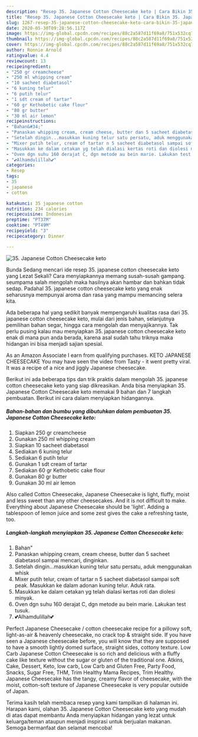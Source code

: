 ```yaml
---
description: "Resep 35. Japanese Cotton Cheesecake keto | Cara Bikin 35. Japanese Cotton Cheesecake keto Yang Enak Dan Lezat"
title: "Resep 35. Japanese Cotton Cheesecake keto | Cara Bikin 35. Japanese Cotton Cheesecake keto Yang Enak Dan Lezat"
slug: 1267-resep-35-japanese-cotton-cheesecake-keto-cara-bikin-35-japanese-cotton-cheesecake-keto-yang-enak-dan-lezat
date: 2020-05-30T09:28:56.117Z
image: https://img-global.cpcdn.com/recipes/88c2a587d11f69a8/751x532cq70/35-japanese-cotton-cheesecake-keto-foto-resep-utama.jpg
thumbnail: https://img-global.cpcdn.com/recipes/88c2a587d11f69a8/751x532cq70/35-japanese-cotton-cheesecake-keto-foto-resep-utama.jpg
cover: https://img-global.cpcdn.com/recipes/88c2a587d11f69a8/751x532cq70/35-japanese-cotton-cheesecake-keto-foto-resep-utama.jpg
author: Ronnie Arnold
ratingvalue: 4.4
reviewcount: 13
recipeingredient:
- "250 gr creamcheese"
- "250 ml whipping cream"
- "10 sacheet diabetasol"
- "6 kuning telur"
- "6 putih telur"
- "1 sdt cream of tartar"
- "60 gr Kethobetic cake flour"
- "80 gr butter"
- "30 ml air lemon"
recipeinstructions:
- "Bahan&#34;"
- "Panaskan whipping cream, cream cheese, butter dan 5 sacheet diabetasol sampai mencari, dinginkan."
- "Setelah dingin...masukkan kuning telur satu persatu, aduk menggunakan whisk"
- "Mixer putih telur, cream of tartar n 5 sacheet diabetasol sampai soft peak. Masukkan ke dalam adonan kuning telur. Aduk rata."
- "Masukkan ke dalam cetakan yg telah dialasi kertas roti dan diolesi minyak."
- "Oven dgn suhu 160 derajat C, dgn metode au bein marie. Lakukan test tusuk."
- "💕Alhamdulillah💕"
categories:
- Resep
tags:
- 35
- japanese
- cotton

katakunci: 35 japanese cotton 
nutrition: 234 calories
recipecuisine: Indonesian
preptime: "PT37M"
cooktime: "PT49M"
recipeyield: "3"
recipecategory: Dinner

---
```



![35. Japanese Cotton Cheesecake keto](https://img-global.cpcdn.com/recipes/88c2a587d11f69a8/751x532cq70/35-japanese-cotton-cheesecake-keto-foto-resep-utama.jpg)

Bunda Sedang mencari ide resep 35. japanese cotton cheesecake keto yang Lezat Sekali? Cara menyiapkannya memang susah-susah gampang. seumpama salah mengolah maka hasilnya akan hambar dan bahkan tidak sedap. Padahal 35. japanese cotton cheesecake keto yang enak seharusnya mempunyai aroma dan rasa yang mampu memancing selera kita.

Ada beberapa hal yang sedikit banyak mempengaruhi kualitas rasa dari 35. japanese cotton cheesecake keto, mulai dari jenis bahan, selanjutnya pemilihan bahan segar, hingga cara mengolah dan menyajikannya. Tak perlu pusing kalau mau menyiapkan 35. japanese cotton cheesecake keto enak di mana pun anda berada, karena asal sudah tahu triknya maka hidangan ini bisa menjadi sajian spesial.

As an Amazon Associate I earn from qualifying purchases. KETO JAPANESE CHEESECAKE You may have seen the video from Tasty - it went pretty viral. It was a recipe of a nice and jiggly Japanese cheesecake.


Berikut ini ada beberapa tips dan trik praktis dalam mengolah 35. japanese cotton cheesecake keto yang siap dikreasikan. Anda bisa menyiapkan 35. Japanese Cotton Cheesecake keto memakai 9 bahan dan 7 langkah pembuatan. Berikut ini cara dalam menyiapkan hidangannya.

<!--inarticleads1-->

##### Bahan-bahan dan bumbu yang dibutuhkan dalam pembuatan 35. Japanese Cotton Cheesecake keto:

1. Siapkan 250 gr creamcheese
1. Gunakan 250 ml whipping cream
1. Siapkan 10 sacheet diabetasol
1. Sediakan 6 kuning telur
1. Sediakan 6 putih telur
1. Gunakan 1 sdt cream of tartar
1. Sediakan 60 gr Kethobetic cake flour
1. Gunakan 80 gr butter
1. Gunakan 30 ml air lemon


Also called Cotton Cheesecake, Japanese Cheesecake is light, fluffy, moist and less sweet than any other cheesecakes. And it is not difficult to make. Everything about Japanese Cheesecake should be &#39;light&#39;. Adding a tablespoon of lemon juice and some zest gives the cake a refreshing taste, too. 

<!--inarticleads2-->

##### Langkah-langkah menyiapkan 35. Japanese Cotton Cheesecake keto:

1. Bahan&#34;
1. Panaskan whipping cream, cream cheese, butter dan 5 sacheet diabetasol sampai mencari, dinginkan.
1. Setelah dingin...masukkan kuning telur satu persatu, aduk menggunakan whisk
1. Mixer putih telur, cream of tartar n 5 sacheet diabetasol sampai soft peak. Masukkan ke dalam adonan kuning telur. Aduk rata.
1. Masukkan ke dalam cetakan yg telah dialasi kertas roti dan diolesi minyak.
1. Oven dgn suhu 160 derajat C, dgn metode au bein marie. Lakukan test tusuk.
1. 💕Alhamdulillah💕


Perfect Japanese Cheesecake / cotton cheesecake recipe for a pillowy soft, light-as-air &amp; heavenly cheesecake, no crack top &amp; straight side. If you have seen a Japanese cheesecake before, you will know that they are supposed to have a smooth lightly domed surface, straight sides, cottony texture. Low Carb Japanese Cotton Cheesecake is so rich and delicious with a fluffy cake like texture without the sugar or gluten of the traditional one. Atkins, Cake, Dessert, Keto, low carb, Low Carb and Gluten Free, Party Food, Snacks, Sugar Free, THM, Trim Healthy Mama Recipes, Trim Healthy. Japanese Cheesecake has the tangy, creamy flavor of cheesecake, with the moist, cotton-soft texture of Japanese Cheesecake is very popular outside of Japan. 

Terima kasih telah membaca resep yang kami tampilkan di halaman ini. Harapan kami, olahan 35. Japanese Cotton Cheesecake keto yang mudah di atas dapat membantu Anda menyiapkan hidangan yang lezat untuk keluarga/teman ataupun menjadi inspirasi untuk berjualan makanan. Semoga bermanfaat dan selamat mencoba!
